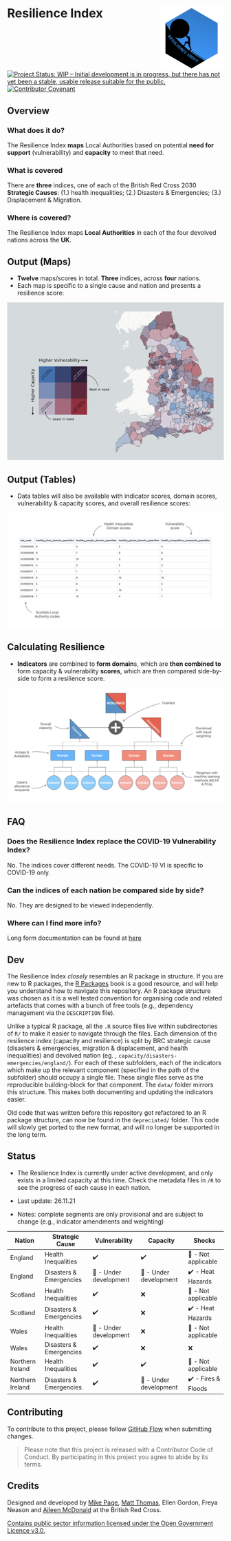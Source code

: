 # Resilience Index <img src='man/figures/logo.png' align="right" height="150" /></a>

[![Project Status: WIP – Initial development is in progress, but there
has not yet been a stable, usable release suitable for the
public.](https://www.repostatus.org/badges/latest/wip.svg)](https://www.repostatus.org/#wip)
[![Contributor Covenant](https://img.shields.io/badge/Contributor%20Covenant-v2.0%20adopted-ff69b4.svg)](code_of_conduct.md) 

## Overview

### What does it do?
The Resilience Index **maps** Local Authorities based on potential **need for support** (vulnerability) and **capacity** to meet that need.

### What is covered
There are **three** indices, one of each of the British Red Cross 2030 **Strategic Causes**: (1.) health inequalities; (2.) Disasters & Emergencies; (3.) Displacement & Migration.

### Where is covered?
The Resilience Index maps **Local Authorities** in each of the four devolved nations across the **UK**.

## Output (Maps)

- **Twelve** maps/scores in total. **Three** indices, across **four** nations.
- Each map is specific to a single cause and nation and presents a resilience score:

<img src='man/figures/readme-map.png' align="centre"/>

## Output (Tables)

- Data tables will also be available with indicator scores, domain scores, vulnerability & capacity scores, and overall resilience scores:

<img src='man/figures/readme-table.png' align="centre"/>

## Calculating Resilience

- **Indicators** are combined to **form domain**s, which are **then combined to** form capacity & vulnerability **scores**, which are then compared side-by-side to form a resilience score.

<img src='man/figures/readme-diagram.png' align="centre"/>

## FAQ

### Does the Resilience Index replace the COVID-19 Vulnerability Index?
No. The indices cover different needs. The COVID-19 VI is specific to
COVID-19 only.

### Can the indices of each nation be compared side by side?
No. They are designed to be viewed independently.

### Where can I find more info?
Long form documentation can be found at [here](https://docs.google.com/document/d/1amBSWFLcZpzLrhaYmXYIobXKnxaaLnpMiDochUTQlx8)



## Dev
The Resilience Index *closely* resembles an R package in structure. If you are new to R packages, the [R Packages](https://r-pkgs.org/) book is a good resource, and will help you understand how to navigate this repository. An R package structure was chosen as it is a well tested convention for organising code and related artefacts that comes with a bunch of free tools (e.g., dependency management via the `DESCRIPTION` file).

Unlike a typical R package, all the `.R` source files live within subdirectories of `R/` to make it easier to navigate through the files. Each dimension of the resilience index (capacity and resilience) is split by BRC strategic cause (disasters & emergencies, migration & displacement, and health inequalities) and devolved nation (eg. , `capacity/disasters-emergencies/england/`). For each of these subfolders, each of the indicators which make up the relevant component (specified in the path of the subfolder) should occupy a single file. These single files serve as the reproducible building-block for that component. The `data/` folder mirrors this structure. This makes both documenting and updating the indicators easier.

Old code that was written before this repository got refactored to an R package structure, can now be found in the `depreciated/` folder. This code will slowly get ported to the new format, and will no longer be supported in the long term.

## Status

- The Resilience Index is currently under active development, and only exists in a limited capacity at this time. Check the metadata files in `/R` to see the progress of each cause in each nation.

- Last update: 26.11.21
- Notes: complete segments are only provisional and are subject to change (e.g., indicator amendments and weighting)

| Nation | Strategic Cause | Vulnerability | Capacity | Shocks |
| --- | --- | --- | --- | --- |
| England | Health Inequalities | :heavy_check_mark: | :heavy_check_mark: | :no_entry_sign: - Not applicable |
| England | Disasters & Emergencies | :construction: - Under development | :construction: - Under development | :heavy_check_mark: - Heat Hazards |
| Scotland | Health Inequalities | :heavy_check_mark: | :x: | :no_entry_sign: - Not applicable |
| Scotland | Disasters & Emergencies | :heavy_check_mark: | :x: | :heavy_check_mark: - Heat Hazards |
| Wales | Health Inequalities | :construction: - Under development | :x: | :no_entry_sign: - Not applicable |
| Wales | Disasters & Emergencies | :heavy_check_mark: | :x: | :x: |
| Northern Ireland | Health Inequalities | :heavy_check_mark: | :heavy_check_mark: | :no_entry_sign: - Not applicable |
| Northern Ireland | Disasters & Emergencies | :heavy_check_mark: | :construction: - Under development | :heavy_check_mark: - Fires & Floods |

## Contributing

To contribute to this project, please follow [GitHub Flow](https://guides.github.com/introduction/flow/) when submitting changes.

> Please note that this project is released with a Contributor Code of Conduct. By participating in this project you agree to abide by its terms.

## Credits
Designed and developed by [Mike Page](https://github.com/MikeJohnPage), [Matt Thomas](https://twitter.com/matthewgthomas), Ellen Gordon, Freya Neason and [Aileen McDonald](https://github.com/aileenmcd) at the British Red Cross.

[Contains public sector information licensed under the Open Government Licence v3.0.](http://www.nationalarchives.gov.uk/doc/open-government-licence/version/3/)
